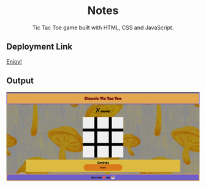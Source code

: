 <div align="center">

# Notes

Tic Tac Toe game built with HTML, CSS and JavaScript.

</div>

## Deployment Link
[Enjoy!](https://github.com/Bipul-Harsh/LocalHackDay-2022-MLH/Task14-TicTacToeApp/)

## Output

![Ouput](./assets/output.png)
